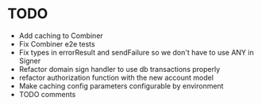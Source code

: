 # TODO

- Add caching to Combiner 
- Fix Combiner e2e tests
- Fix types in errorResult and sendFailure so we don't have to use ANY in Signer
- Refactor domain sign handler to use db transactions properly
- refactor authorization function with the new account model
- Make caching config parameters configurable by environment
- TODO comments